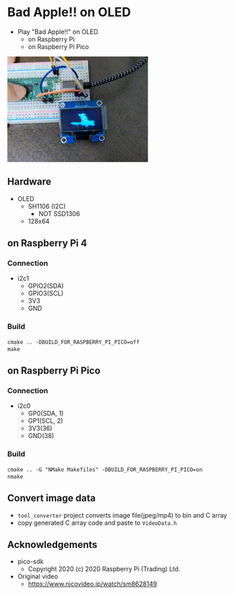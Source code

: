 # Bad Apple!! on OLED
- Play "Bad Apple!!" on OLED
	- on Raspberry Pi
	- on Raspberry Pi Pico

![demo](00_doc/demo.gif)

## Hardware
- OLED
	- SH1106 (I2C)
		- NOT SSD1306
	- 128x64

## on Raspberry Pi 4
### Connection
- i2c1
	- GPIO2(SDA)
	- GPIO3(SCL)
	- 3V3
	- GND

### Build
```
cmake .. -DBUILD_FOR_RASPBERRY_PI_PICO=off
make
```

## on Raspberry Pi Pico
### Connection
- i2c0
	- GP0(SDA, 1)
	- GP1(SCL, 2)
	- 3V3(36)
	- GND(38)

### Build
```
cmake .. -G "NMake Makefiles" -DBUILD_FOR_RASPBERRY_PI_PICO=on
nmake
```

## Convert image data
- `tool_converter` project converts image file(jpeg/mp4) to bin and C array
- copy generated C array code and paste to `VideoData.h`

## Acknowledgements
- pico-sdk
	- Copyright 2020 (c) 2020 Raspberry Pi (Trading) Ltd.
- Original video
	- https://www.nicovideo.jp/watch/sm8628149
